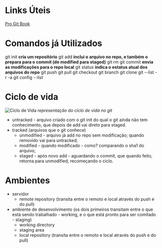 # Links Úteis

[Pro Git Book](https://git-scm.com/book/pt-br/v2/Come%C3%A7ando-Sobre-Controle-de-Vers%C3%A3o)

# Comandos já Utilizados

git init **cria um repositório**
git add **inclui o arquivo no repo, e também o prepara para o commit (de modified para staged)**
git rm 
git commit **envia as modificações para o repo local**
git status **indica o estatus atual dos arquivos do repo**
git push
git pull
git checkout
git branch
git clone
git --list
-r
-a
git config --list


# Ciclo de vida

![Ciclo de Vida](/images/ciclo-de-vida.jpg)
*representação do ciclo de vida no git*

* untracked - arquivo criado com o git init do qual o git ainda não tem conhecimento, que depois de add vai direto para staged.
* tracked (arquivos que o git conhece)
    * unmodified - arquivo já add no repo sem modificação; quando removido vai para untracked;
    * modified - quando modificado - como? comparando o sha1 do arquivo;
    * staged - após novo add - aguardando o commit, que quando feito, retorna para unmodified, recomeçando o ciclo.

# Ambientes

 - servidor
    - remote repository (transita entre o remoto e local através do push e do pull)
 - ambiente de desenvolvimento (os dois primeiros transitam entre o que está sendo trabalhado - working, e o que está pronto para ser comitado - staging)
    - working directory
    - staging area
    - local repository (transita entre o remoto e local através do push e do pull)

